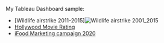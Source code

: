 My Tableau Dashboard sample:
- [Wildlife airstrike 2011-2015]![Wildlife airstrike 2001_2015]([https://github.com/user-attachments/assets/4fb7ee7a-8df4-40a4-acfa-4b33875eaf0b](https://public.tableau.com/views/WildlifeAir-strikes2001-2015/Dashboard1?:language=en-US&:sid=&:redirect=auth&:display_count=n&:origin=viz_share_link))
- [Hollywood Movie Rating](https://public.tableau.com/views/Movierating_17313678948510/Dashboard2?:language=en-US&:sid=&:redirect=auth&:display_count=n&:origin=viz_share_link)
- [iFood Marketing campaign 2020](https://public.tableau.com/views/iFoodMarketingCampaign2020/Dashboard1?:language=en-US&:sid=&:redirect=auth&:display_count=n&:origin=viz_share_link)
